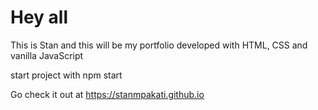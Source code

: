 # Hey all

This is Stan and this will be my portfolio developed with HTML, CSS and vanilla JavaScript

start project with npm start

Go check it out at https://stanmpakati.github.io
